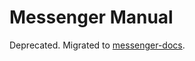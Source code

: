 # Messenger Manual

Deprecated. Migrated to [messenger-docs](https://github.com/elm-messenger/messenger-docs).
